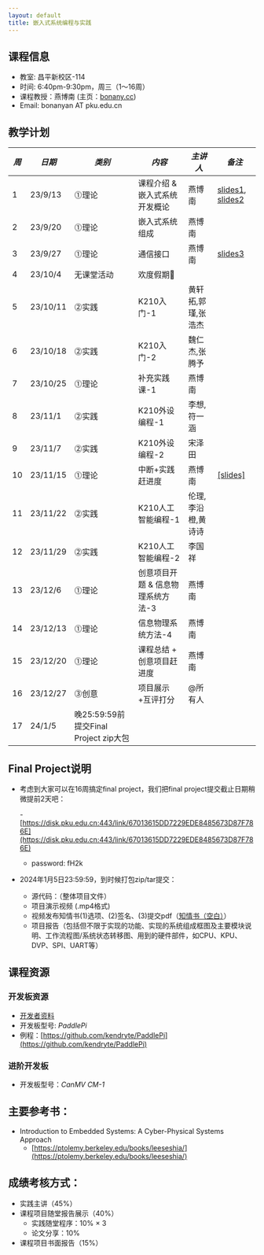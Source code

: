 ```yaml
---
layout: default
title: 嵌入式系统编程与实践
---
```


## 课程信息

- 教室:	昌平新校区-114
- 时间:	6:40pm-9:30pm，周三（1～16周）
- 课程教授：燕博南 (主页：[bonany.cc](https://bonany.cc))
- Email:	bonanyan AT pku.edu.cn  

## 教学计划

| *周* | *日期*   | *类别*     | *内容*                            | *主讲人*           | *备注*                                                                 |
| ---- | -------- | ---------- | --------------------------------- | ------------------ | ---------------------------------------------------------------------- |
| 1    | 23/9/13  | ⓵理论     | 课程介绍 & 嵌入式系统开发概论     | 燕博南             | [slides1](/assets/lec/L1_Intro.pdf), [slides2](/assets/lec/L2_CPS.pdf) |
| 2    | 23/9/20  | ⓵理论     | 嵌入式系统组成                    | 燕博南             |                                                                        |
| 3    | 23/9/27  | ⓵理论     | 通信接口                          | 燕博南             | [slides3](/assets/lec/L3_Interface.pdf)                                |
| 4    | 23/10/4  | 无课堂活动 | 欢度假期🥳                       |                    |                                                                        |
| 5    | 23/10/11 | ⓶实践     | K210入门-1                        | 黄轩拓,郭瑾,张浩杰 |                                                                        |
| 6    | 23/10/18 | ⓶实践     | K210入门-2                        | 魏仁杰,张腾予      |                                                                        |
| 7    | 23/10/25 | ⓵理论     | 补充实践课-1                      | 燕博南             |                                                                        |
| 8    | 23/11/1  | ⓶实践     | K210外设编程-1                    | 李想,符一涵        |                                                                        |
| 9    | 23/11/7  | ⓶实践     | K210外设编程-2                    | 宋泽田             |                                                                        |
| 10   | 23/11/15 | ⓵理论     | 中断+实践赶进度                   | 燕博南             | [\[slides\]](/assets/lec/L4_Intterupts.pdf)                            |
| 11   | 23/11/22 | ⓶实践     | K210人工智能编程-1                | 伦理,李沿橙,黄诗诗 |                                                                        |
| 12   | 23/11/29 | ⓶实践     | K210人工智能编程-2                | 李国祥             |                                                                        |
| 13   | 23/12/6  | ⓵理论     | 创意项目开题 & 信息物理系统方法-3 | 燕博南             |                                                                        |
| 14   | 23/12/13 | ⓵理论     | 信息物理系统方法-4                | 燕博南             |                                                                        |
| 15   | 23/12/20 | ⓵理论     | 课程总结 + 创意项目赶进度         | 燕博南             |                                                                        |
| 16   | 23/12/27 | ⓷创意     | 项目展示+互评打分                 | @所有人            |                                                                        |
| 17   | 24/1/5   | 晚25:59:59前提交Final Project zip大包 |                                   |                    |                                                                        |

## Final Project说明
- 考虑到大家可以在16周搞定final project，我们把final project提交截止日期稍微提前2天吧：

  -[https://disk.pku.edu.cn:443/link/67013615DD7229EDE8485673D87F786E](https://disk.pku.edu.cn:443/link/67013615DD7229EDE8485673D87F786E)
  - password: fH2k

- 2024年1月5日23:59:59，到时候打包zip/tar提交：
  - 源代码：（整体项目文件）
  - 项目演示视频 (.mp4格式)
  - 视频发布知情书(1)选项、(2)签名、(3)提交pdf（[知情书（空白）](/assets/doc/VRA.docx)）
  - 项目报告（包括但不限于实现的功能、实现的系统组成框图及主要模块说明、工作流程图/系统状态转移图、用到的硬件部件，如CPU、KPU、DVP、SPI、UART等）

## 课程资源

### 开发板资源  

- [开发者资料](/assets/doc/K210开发资料给客户_20221008.7z)
- 开发板型号: _PaddlePi_ 
- 例程：[https://github.com/kendryte/PaddlePi](https://github.com/kendryte/PaddlePi)

### 进阶开发板

- 开发板型号：_CanMV CM-1_

## 主要参考书：

- Introduction to Embedded Systems: A Cyber-Physical Systems Approach
  - [https://ptolemy.berkeley.edu/books/leeseshia/](https://ptolemy.berkeley.edu/books/leeseshia/)

## 成绩考核方式：

- 实践主讲（45%）
- 课程项目随堂报告展示（40%）
  - 实践随堂程序：10% × 3
  - 论文分享：10%
- 课程项目书面报告（15%）
